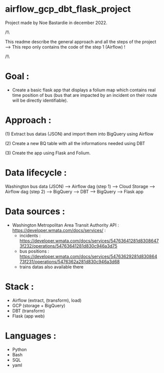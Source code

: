 # airflow_gcp_dbt_flask_project
Project made by Noe Bastardie in december 2022.

/!\ 

This readme describe the general approach and all the steps of the project --> This repo only contains the code of the step 1 (Airflow) !


/!\ 


# Goal :
- Create a basic flask app that displays a folium map which contains real time position of bus (bus that are impacted by an incident on their route will be directly identifiable).

# Approach :


(1) Extract bus datas (JSON) and import them into BigQuery using Airflow 

(2) Create a new BQ table with all the informations needed using DBT

(3) Create the app using Flask and Folium.


# Data lifecycle :


Washington bus data (JSON) --> Airflow dag (step 1) --> Cloud Storage --> Airflow dag (step 2) --> BigQuery --> DBT --> BigQuery --> Flask app

# Data sources :
- Washington Metropolitan Area Transit Authority API : https://developer.wmata.com/docs/services/ :
  - incidents : https://developer.wmata.com/docs/services/54763641281d83086473f232/operations/54763641281d830c946a3d75
  - bus positions : https://developer.wmata.com/docs/services/54763629281d83086473f231/operations/5476362a281d830c946a3d68
  - trains datas also available there

# Stack :
- Airflow (extract, (transform), load)
- GCP (storage + BigQuery) 
- DBT (transform)
- Flask (app web)

# Languages :
- Python
- Bash
- SQL
- yaml
